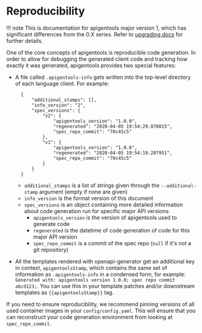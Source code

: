 # Reproducibility

!!! note
    This is documentation for apigentools major version 1, which has significant differences from the 0.X series. Refer to [upgrading docs](upgrading.md) for further details.

One of the core concepts of apigentools is reproducible code generation. In order to allow for debugging the generated client code and tracking how exactly it was generated, apigentools provides two special features:

* A file called `.apigentools-info` gets written into the top-level directory of each language client. For example:

        {
            "additional_stamps": [],
            "info_version": "2",
            "spec_versions": {
                "v2": {
                    "apigentools_version": "1.0.0",
                    "regenerated": "2020-04-05 19:54:29.870015",
                    "spec_repo_commit": "70c45c5"
                },
                "v1": {
                    "apigentools_version": "1.0.0",
                    "regenerated": "2020-04-05 19:54:19.287951",
                    "spec_repo_commit": "70c45c5"
                }
            }
        }

    * `additional_stamps` is a list of strings given through the `--additional-stamp` argument (empty if none are given)
    * `info_version` is the format version of this document
    * `spec_versions` is an object containing more detailed information about code generation run for specific major API versions:
        * `apigentools_version` is the version of apigentools used to generate code
        * `regenerated` is the datetime of code generation of code for this major API version
        * `spec_repo_commit` is a commit of the spec repo (`null` if it's not a git repository)

* All the templates rendered with openapi-generator get an additional key in context, `apigentoolsStamp`, which contains the same set of information as `.apigentools-info` in a condensed form, for example: `Generated with: apigentools version 1.0.0; spec repo commit abcd123;`. You can use this in your template patches and/or downstream templates as `{{apigentoolsStamp}}` tag.

If you need to ensure reproducibility, we recommend pinning versions of all used container images in your `config/config.yaml`. This will ensure that you can reconstruct your code generation environment from looking at `spec_repo_commit`.